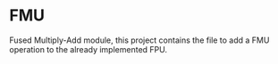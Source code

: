 # FMU
Fused Multiply-Add module, this project contains the file to add a FMU operation to the already implemented FPU.
